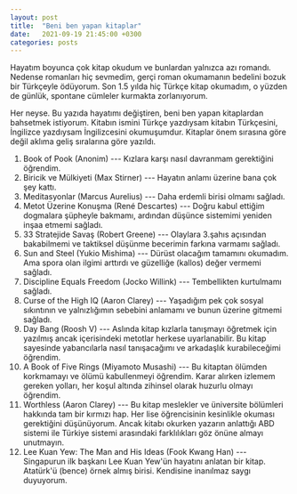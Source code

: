 ```yaml
---
layout: post
title:  "Beni ben yapan kitaplar"
date:   2021-09-19 21:45:00 +0300
categories: posts
---
```



Hayatım boyunca çok kitap okudum ve bunlardan yalnızca azı romandı. Nedense romanları hiç sevmedim, gerçi roman okumamanın bedelini bozuk bir Türkçeyle ödüyorum.
Son 1.5 yılda hiç Türkçe kitap okumadım, o yüzden de günlük, spontane cümleler kurmakta zorlanıyorum.


Her neyse.
Bu yazıda hayatımı değiştiren, beni ben yapan kitaplardan bahsetmek istiyorum.
Kitabın ismini Türkçe yazdıysam kitabın Türkçesini, İngilizce yazdıysam İngilizcesini okumuşumdur.
Kitaplar önem sırasına göre değil aklıma geliş sıralarına göre yazıldı.


1. Book of Pook (Anonim) --- Kızlara karşı nasıl davranmam gerektiğini öğrendim.
2. Biricik ve Mülkiyeti (Max Stirner) --- Hayatın anlamı üzerine bana çok şey kattı.
3. Meditasyonlar (Marcus Aurelius) --- Daha erdemli birisi olmamı sağladı.
4. Metot Üzerine Konuşma (René Descartes) --- Doğru kabul ettiğim dogmalara şüpheyle bakmamı, ardından düşünce sistemimi yeniden inşaa etmemi sağladı.
5. 33 Stratejide Savaş (Robert Greene) --- Olaylara 3.şahıs açısından bakabilmemi ve taktiksel düşünme becerimin farkına varmamı sağladı.
6. Sun and Steel (Yukio Mishima) --- Dürüst olacağım tamamını okumadım. Ama spora olan ilgimi arttırdı ve güzelliğe (kallos) değer vermemi sağladı.
7. Discipline Equals Freedom (Jocko Willink) --- Tembellikten kurtulmamı sağladı.
8. Curse of the High IQ (Aaron Clarey) --- Yaşadığım pek çok sosyal sıkıntının ve yalnızlığımın sebebini anlamamı ve bunun üzerine gitmemi sağladı.
9. Day Bang (Roosh V) --- Aslında kitap kızlarla tanışmayı öğretmek için yazılmış ancak içerisindeki metotlar herkese uyarlanabilir. Bu kitap sayesinde yabancılarla nasıl tanışacağımı ve arkadaşlık kurabileceğimi öğrendim.
10. A Book of Five Rings (Miyamoto Musashi) --- Bu kitaptan ölümden korkmamayı ve ölümü kabullenmeyi öğrendim. Karar alırken izlemem gereken yolları, her koşul altında zihinsel olarak huzurlu olmayı öğrendim.
11. Worthless (Aaron Clarey) --- Bu kitap meslekler ve üniversite bölümleri hakkında tam bir kırmızı hap. Her lise öğrencisinin kesinlikle okuması gerektiğini düşünüyorum. Ancak kitabı okurken yazarın anlattığı ABD sistemi ile Türkiye sistemi arasındaki farklılıkları göz önüne almayı unutmayın.
12. Lee Kuan Yew: The Man and His Ideas (Fook Kwang Han) --- Singapurun ilk başkanı Lee Kuan Yew'ün hayatını anlatan bir kitap. Atatürk'ü (bence) örnek almış birisi. Kendisine inanılmaz saygı duyuyorum.
